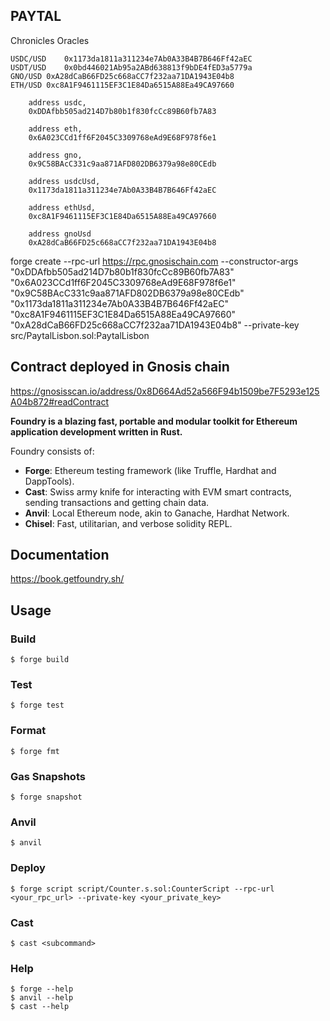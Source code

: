 ## PAYTAL

Chronicles Oracles


```
USDC/USD	0x1173da1811a311234e7Ab0A33B4B7B646Ff42aEC
USDT/USD	0x0bd446021Ab95a2ABd638813f9bDE4fED3a5779a
GNO/USD	0xA28dCaB66FD25c668aCC7f232aa71DA1943E04b8
ETH/USD	0xc8A1F9461115EF3C1E84Da6515A88Ea49CA97660
```

        address usdc,
        0xDDAfbb505ad214D7b80b1f830fcCc89B60fb7A83

        address eth,
        0x6A023CCd1ff6F2045C3309768eAd9E68F978f6e1

        address gno,
        0x9C58BAcC331c9aa871AFD802DB6379a98e80CEdb

        address usdcUsd,
        0x1173da1811a311234e7Ab0A33B4B7B646Ff42aEC

        address ethUsd,
        0xc8A1F9461115EF3C1E84Da6515A88Ea49CA97660

        address gnoUsd
        0xA28dCaB66FD25c668aCC7f232aa71DA1943E04b8


forge create --rpc-url https://rpc.gnosischain.com --constructor-args "0xDDAfbb505ad214D7b80b1f830fcCc89B60fb7A83" "0x6A023CCd1ff6F2045C3309768eAd9E68F978f6e1" "0x9C58BAcC331c9aa871AFD802DB6379a98e80CEdb" "0x1173da1811a311234e7Ab0A33B4B7B646Ff42aEC" "0xc8A1F9461115EF3C1E84Da6515A88Ea49CA97660" "0xA28dCaB66FD25c668aCC7f232aa71DA1943E04b8" --private-key <private-key> src/PaytalLisbon.sol:PaytalLisbon

## Contract deployed in Gnosis chain

https://gnosisscan.io/address/0x8D664Ad52a566F94b1509be7F5293e125A04b872#readContract







**Foundry is a blazing fast, portable and modular toolkit for Ethereum application development written in Rust.**

Foundry consists of:

-   **Forge**: Ethereum testing framework (like Truffle, Hardhat and DappTools).
-   **Cast**: Swiss army knife for interacting with EVM smart contracts, sending transactions and getting chain data.
-   **Anvil**: Local Ethereum node, akin to Ganache, Hardhat Network.
-   **Chisel**: Fast, utilitarian, and verbose solidity REPL.

## Documentation

https://book.getfoundry.sh/

## Usage

### Build

```shell
$ forge build
```

### Test

```shell
$ forge test
```

### Format

```shell
$ forge fmt
```

### Gas Snapshots

```shell
$ forge snapshot
```

### Anvil

```shell
$ anvil
```

### Deploy

```shell
$ forge script script/Counter.s.sol:CounterScript --rpc-url <your_rpc_url> --private-key <your_private_key>
```

### Cast

```shell
$ cast <subcommand>
```

### Help

```shell
$ forge --help
$ anvil --help
$ cast --help
```
